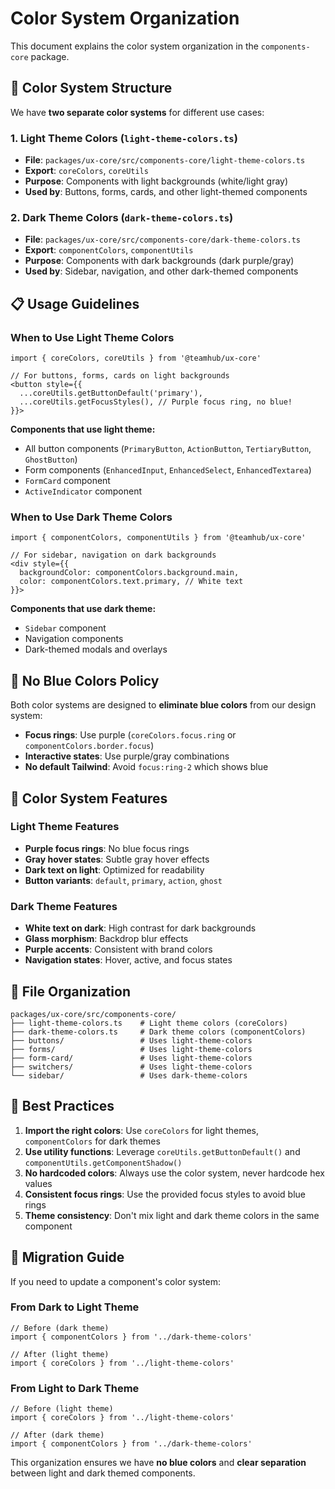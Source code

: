 # Color System Organization

This document explains the color system organization in the `components-core` package.

## 🎨 **Color System Structure**

We have **two separate color systems** for different use cases:

### **1. Light Theme Colors** (`light-theme-colors.ts`)

- **File**: `packages/ux-core/src/components-core/light-theme-colors.ts`
- **Export**: `coreColors`, `coreUtils`
- **Purpose**: Components with light backgrounds (white/light gray)
- **Used by**: Buttons, forms, cards, and other light-themed components

### **2. Dark Theme Colors** (`dark-theme-colors.ts`)

- **File**: `packages/ux-core/src/components-core/dark-theme-colors.ts`
- **Export**: `componentColors`, `componentUtils`
- **Purpose**: Components with dark backgrounds (dark purple/gray)
- **Used by**: Sidebar, navigation, and other dark-themed components

## 📋 **Usage Guidelines**

### **When to Use Light Theme Colors**

```tsx
import { coreColors, coreUtils } from '@teamhub/ux-core'

// For buttons, forms, cards on light backgrounds
<button style={{
  ...coreUtils.getButtonDefault('primary'),
  ...coreUtils.getFocusStyles(), // Purple focus ring, no blue!
}}>
```

**Components that use light theme:**

- All button components (`PrimaryButton`, `ActionButton`, `TertiaryButton`, `GhostButton`)
- Form components (`EnhancedInput`, `EnhancedSelect`, `EnhancedTextarea`)
- `FormCard` component
- `ActiveIndicator` component

### **When to Use Dark Theme Colors**

```tsx
import { componentColors, componentUtils } from '@teamhub/ux-core'

// For sidebar, navigation on dark backgrounds
<div style={{
  backgroundColor: componentColors.background.main,
  color: componentColors.text.primary, // White text
}}>
```

**Components that use dark theme:**

- `Sidebar` component
- Navigation components
- Dark-themed modals and overlays

## 🚫 **No Blue Colors Policy**

Both color systems are designed to **eliminate blue colors** from our design system:

- **Focus rings**: Use purple (`coreColors.focus.ring` or `componentColors.border.focus`)
- **Interactive states**: Use purple/gray combinations
- **No default Tailwind**: Avoid `focus:ring-2` which shows blue

## 🔧 **Color System Features**

### **Light Theme Features**

- **Purple focus rings**: No blue focus rings
- **Gray hover states**: Subtle gray hover effects
- **Dark text on light**: Optimized for readability
- **Button variants**: `default`, `primary`, `action`, `ghost`

### **Dark Theme Features**

- **White text on dark**: High contrast for dark backgrounds
- **Glass morphism**: Backdrop blur effects
- **Purple accents**: Consistent with brand colors
- **Navigation states**: Hover, active, and focus states

## 📁 **File Organization**

```
packages/ux-core/src/components-core/
├── light-theme-colors.ts    # Light theme colors (coreColors)
├── dark-theme-colors.ts     # Dark theme colors (componentColors)
├── buttons/                 # Uses light-theme-colors
├── forms/                   # Uses light-theme-colors
├── form-card/               # Uses light-theme-colors
├── switchers/               # Uses light-theme-colors
└── sidebar/                 # Uses dark-theme-colors
```

## 🎯 **Best Practices**

1. **Import the right colors**: Use `coreColors` for light themes, `componentColors` for dark themes
2. **Use utility functions**: Leverage `coreUtils.getButtonDefault()` and `componentUtils.getComponentShadow()`
3. **No hardcoded colors**: Always use the color system, never hardcode hex values
4. **Consistent focus rings**: Use the provided focus styles to avoid blue rings
5. **Theme consistency**: Don't mix light and dark theme colors in the same component

## 🔄 **Migration Guide**

If you need to update a component's color system:

### **From Dark to Light Theme**

```tsx
// Before (dark theme)
import { componentColors } from '../dark-theme-colors'

// After (light theme)
import { coreColors } from '../light-theme-colors'
```

### **From Light to Dark Theme**

```tsx
// Before (light theme)
import { coreColors } from '../light-theme-colors'

// After (dark theme)
import { componentColors } from '../dark-theme-colors'
```

This organization ensures we have **no blue colors** and **clear separation** between light and dark themed components.
